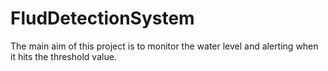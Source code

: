 # FludDetectionSystem
The main aim of this project is to monitor the water level and alerting when it hits the threshold value.
